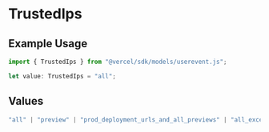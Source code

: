 # TrustedIps

## Example Usage

```typescript
import { TrustedIps } from "@vercel/sdk/models/userevent.js";

let value: TrustedIps = "all";
```

## Values

```typescript
"all" | "preview" | "prod_deployment_urls_and_all_previews" | "all_except_custom_domains" | "production"
```